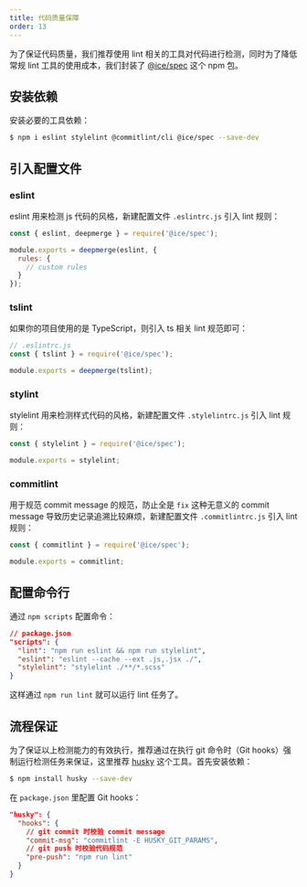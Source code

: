 ```yaml
---
title: 代码质量保障
order: 13
---
```


为了保证代码质量，我们推荐使用 lint 相关的工具对代码进行检测，同时为了降低常规 lint 工具的使用成本，我们封装了 [@ice/spec](https://github.com/ice-lab/spec) 这个 npm 包。

## 安装依赖

安装必要的工具依赖：

```bash
$ npm i eslint stylelint @commitlint/cli @ice/spec --save-dev
```

## 引入配置文件

### eslint

eslint 用来检测 js 代码的风格，新建配置文件 `.eslintrc.js` 引入 lint 规则：

```js
const { eslint, deepmerge } = require('@ice/spec');

module.exports = deepmerge(eslint, {
  rules: {
    // custom rules
  }
});
```

### tslint

如果你的项目使用的是 TypeScript，则引入 ts 相关 lint 规范即可：

```js
// .eslintrc.js
const { tslint } = require('@ice/spec');

module.exports = deepmerge(tslint);
```

### stylint

stylelint 用来检测样式代码的风格，新建配置文件 `.stylelintrc.js` 引入 lint 规则：

```js
const { stylelint } = require('@ice/spec');

module.exports = stylelint;
```

### commitlint

用于规范 commit message 的规范，防止全是 `fix` 这种无意义的 commit message 导致历史记录追溯比较麻烦，新建配置文件 `.commitlintrc.js` 引入 lint 规则：

```js
const { commitlint } = require('@ice/spec');

module.exports = commitlint;
```

## 配置命令行

通过 `npm scripts` 配置命令：

```json
// package.json
"scripts": {
  "lint": "npm run eslint && npm run stylelint",
  "eslint": "eslint --cache --ext .js,.jsx ./",
  "stylelint": "stylelint ./**/*.scss"
}
```

这样通过 `npm run lint` 就可以运行 lint 任务了。

## 流程保证

为了保证以上检测能力的有效执行，推荐通过在执行 git 命令时（Git hooks）强制运行检测任务来保证，这里推荐 [husky](https://github.com/typicode/husky) 这个工具。首先安装依赖：

```bash
$ npm install husky --save-dev
```

在 `package.json` 里配置 Git hooks：

```json
"husky": {
  "hooks": {
    // git commit 时校验 commit message
    "commit-msg": "commitlint -E HUSKY_GIT_PARAMS",
    // git push 时校验代码规范
    "pre-push": "npm run lint"
  }
}
```
